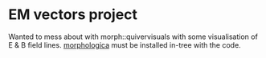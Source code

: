 # EM vectors project
Wanted to mess about with morph::quivervisuals with some visualisation of E & B field lines.
[morphologica](https://github.com/ABRG-Models/morphologica) must be installed in-tree with the code.
